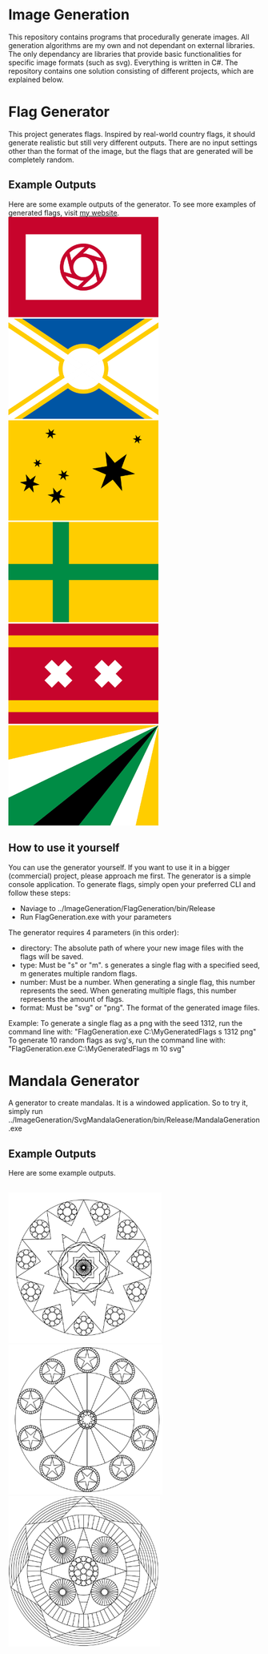 # Image Generation
This repository contains programs that procedurally generate images. All generation algorithms are my own and not dependant on external libraries. The only dependancy are libraries that provide basic functionalities for specific image formats (such as svg). Everything is written in C#. The repository contains one solution consisting of different projects, which are explained below.

# Flag Generator
This project generates flags. Inspired by real-world country flags, it should generate realistic but still very different outputs. There are no input settings other than the format of the image, but the flags that are generated will be completely random.

## Example Outputs
Here are some example outputs of the generator. To see more examples of generated flags, visit [my website](http://psvacha.net/tenthousandflags.html).
<br/><img src="Screenshots/exampleFlag1.png" alt="exampleFlag1" height="200" />
<img src="Screenshots/exampleFlag2.png" alt="exampleFlag2" height="200" />
<img src="Screenshots/exampleFlag3.png" alt="exampleFlag3" height="200" />
<img src="Screenshots/exampleFlag4.png" alt="exampleFlag4" height="200" />
<img src="Screenshots/exampleFlag5.png" alt="exampleFlag5" height="200" />
<img src="Screenshots/exampleFlag6.png" alt="exampleFlag6" height="200" />

## How to use it yourself
You can use the generator yourself. If you want to use it in a bigger (commercial) project, please approach me first.
The generator is a simple console application. To generate flags, simply open your preferred CLI and follow these steps:
- Naviage to ../ImageGeneration/FlagGeneration/bin/Release
- Run FlagGeneration.exe with your parameters

The generator requires 4 parameters (in this order):
- directory: The absolute path of where your new image files with the flags will be saved.
- type: Must be "s" or "m". s generates a single flag with a specified seed, m generates multiple random flags.
- number: Must be a number. When generating a single flag, this number represents the seed. When generating multiple flags, this number represents the amount of flags.
- format: Must be "svg" or "png". The format of the generated image files.

Example:
To generate a single flag as a png with the seed 1312, run the command line with: "FlagGeneration.exe C:\MyGeneratedFlags s 1312 png"
To generate 10 random flags as svg's, run the command line with: "FlagGeneration.exe C:\MyGeneratedFlags m 10 svg"


# Mandala Generator
A generator to create mandalas. It is a windowed application. So to try it, simply run ../ImageGeneration/SvgMandalaGeneration/bin/Release/MandalaGeneration.exe

## Example Outputs
Here are some example outputs.

<br/><img src="Screenshots/exampleMandala1.png" alt="exampleMandala1" height="300" />
<img src="Screenshots/exampleMandala2.png" alt="exampleMandala2" height="300" />
<img src="Screenshots/exampleMandala3.png" alt="exampleMandala3" height="300" />
